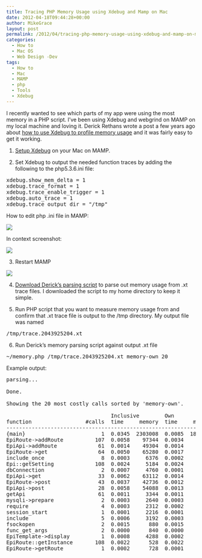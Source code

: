 ```yaml
---
title: Tracing PHP Memory Usage using Xdebug and Mamp on Mac
date: 2012-04-18T09:44:28+00:00
author: MikeGrace
layout: post
permalink: /2012/04/tracing-php-memory-usage-using-xdebug-and-mamp-on-mac/
categories:
  - How to
  - Mac OS
  - Web Design -Dev
tags:
  - How to
  - Mac
  - MAMP
  - php
  - Tools
  - Xdebug
---
```

I recently wanted to see which parts of my app were using the most memory in a PHP script. I&#8217;ve been using Xdebug and webgrind on MAMP on my local machine and loving it. Derick Rethans wrote a post a few years ago about <a href="http://derickrethans.nl/xdebug-and-tracing-memory-usage.html" target="_blank">how to use Xdebug to profile memory usage</a> and it was fairly easy to get it working.

1. [Setup Xdebug](http://geek.michaelgrace.org/2011/08/xdebug-cachegrind-and-mamp-on-mac-osx/) on your Mac on MAMP.

2. Set Xdebug to output the needed function traces by adding the following to the php5.3.6.ini file:

<pre lang='bash'>xdebug.show_mem_delta = 1
xdebug.trace_format = 1
xdebug.trace_enable_trigger = 1
xdebug.auto_trace = 1
xdebug.trace_output_dir = "/tmp"
</pre>

How to edit php .ini file in MAMP:
  
![](http://mikegrace.s3.amazonaws.com/geek-blog/xdebug-mamp-mac-osx-edit-php-ini.jpg)

In context screenshot:
  
![](http://mikegrace.s3.amazonaws.com/geek-blog/xdebug-memory-settings.png)

3. Restart MAMP
  
![](http://mikegrace.s3.amazonaws.com/geek-blog/mamp-restart.png)

4. <a href="https://github.com/derickr/xdebug/raw/master/contrib/tracefile-analyser.php" target="_blank">Download Derick&#8217;s parsing script</a> to parse out memory usage from .xt trace files. I downloaded the script to my home directory to keep it simple.

5. Run PHP script that you want to measure memory usage from and confirm that .xt trace file is output to the /tmp directory. My output file was named

<pre lang='bash'>/tmp/trace.2043925204.xt
</pre>

6. Run Derick&#8217;s memory parsing script against output .xt file

<pre lang='bash'>~/memory.php /tmp/trace.2043925204.xt memory-own 20
</pre>

Example output:

<pre lang='bash'>parsing...

Done.

Showing the 20 most costly calls sorted by 'memory-own'.

                                 Inclusive        Own
function                 #calls  time     memory  time     memory
-----------------------------------------------------------------
{main}                        1  0.0345  2303008  0.0085  1894608
EpiRoute->addRoute          107  0.0058    97344  0.0034    92208
EpiApi->addRoute             61  0.0014    49304  0.0014    49304
EpiRoute->get                64  0.0050    65280  0.0017     6608
include_once                  8  0.0003     6376  0.0002     6120
Epi::getSetting             108  0.0024     5184  0.0024     5184
dbConnection                  2  0.0007     4760  0.0001     4568
EpiApi->get                  33  0.0062    63112  0.0014     4224
EpiRoute->post               43  0.0037    42736  0.0012     4064
EpiApi->post                 28  0.0058    54088  0.0013     3584
getApi                       61  0.0011     3344  0.0011     3344
mysqli->prepare               2  0.0003     2640  0.0003     2640
require                       4  0.0003     2312  0.0002     2312
session_start                 1  0.0001     2216  0.0001     2216
include                       5  0.0006     3192  0.0003      880
fsockopen                     2  0.0015      880  0.0015      880
func_get_args                 2  0.0000      840  0.0000      840
EpiTemplate->display          1  0.0008     4288  0.0002      776
EpiRoute::getInstance       108  0.0022      528  0.0022      528
EpiRoute->getRoute            1  0.0002      728  0.0001      480
</pre>